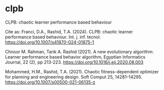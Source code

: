 # clpb
CLPB: chaotic learner performance based behaviour

Cite as: 
Franci, D.A., Rashid, T.A. (2024).  CLPB: chaotic learner performance based behaviour. Int. j. inf. tecnol.  https://doi.org/10.1007/s41870-024-01875-1

Chnoor M. Rahman, Tarik A. Rashid (2021). A new evolutionary algorithm: Learner performance based behavior algorithm, Egyptian Informatics Journal, 22 (2),  pp 213-223. https://doi.org/10.1016/j.eij.2020.08.003

Mohammed, H.M., Rashid, T.A. (2021). Chaotic fitness-dependent optimizer for planning and engineering design. Soft Comput 25, 14281–14295. https://doi.org/10.1007/s00500-021-06135-z
